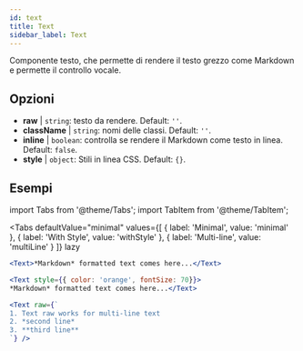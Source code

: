 ```yaml
---
id: text 
title: Text
sidebar_label: Text
---
```


Componente testo, che permette di rendere il testo grezzo come Markdown e permette il controllo vocale.

## Opzioni

* __raw__ | `string`: testo da rendere. Default: `''`.
* __className__ | `string`: nomi delle classi. Default: `''`.
* __inline__ | `boolean`: controlla se rendere il Markdown come testo in linea. Default: `false`.
* __style__ | `object`: Stili in linea CSS. Default: `{}`.


## Esempi


import Tabs from '@theme/Tabs';
import TabItem from '@theme/TabItem';

<Tabs
    defaultValue="minimal"
    values={[
        { label: 'Minimal', value: 'minimal' },
        { label: 'With Style', value: 'withStyle' },
        { label: 'Multi-line', value: 'multiLine' }
    ]}
    lazy
>
<TabItem value="minimal">

```jsx live
<Text>*Markdown* formatted text comes here...</Text>
```

</TabItem>

<TabItem value="withStyle">

```jsx live
<Text style={{ color: 'orange', fontSize: 70}}>
*Markdown* formatted text comes here...</Text>
```
</TabItem>

<TabItem value="multiLine">

```jsx live
<Text raw={`
1. Text raw works for multi-line text
2. *second line*
3. **third line**
`} />
```
</TabItem>

</Tabs>
